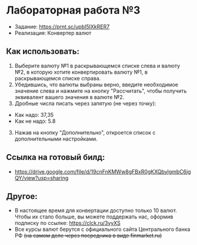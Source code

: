 # Лабораторная работа №3 
* Задание: https://prnt.sc/upbI5IXkRER7
* Реализация: Конвертер валют
## Как использовать:
1) Выберите валюту №1 в раскрывающемся списке слева и валюту №2, в которую хотите конвертировать валюту №1, в раскрывающемся списке справа.
2) Убедившись, что валюты выбраны верно, введите необходимое значение слева и нажмите на кнопку "Рассчитать", чтобы получить эквивалент вашего значения в валюте №2.
3) Дробные числа писать через запятую (не через точку):
* Как надо: 37,35
* Как не надо: 5.8
3) Нажав на кнопку "Дополнительно", откроется список с дополнительными настройками.
## Ссылка на готовый билд:
* https://drive.google.com/file/d/19cnFnKMWw8gFBxR0gKXQbylgmbC6jgQY/view?usp=sharing
## Другое:
* В настоящее время для конвертации доступно только 10 валют. Чтобы их стало больше, вы можете поддержать нас, оформив подписку по ссылке: https://clck.ru/3vyXS
* Все курсы валют берутся с официального сайта Центрального банка РФ ~~(на самом деле через посредника в виде finmarket.ru)~~
